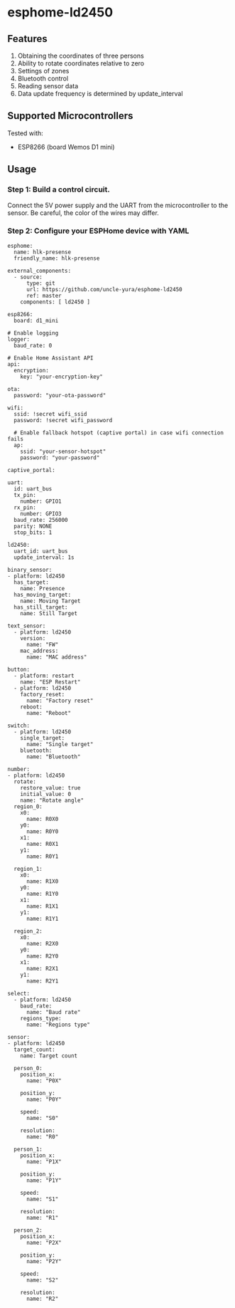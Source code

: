 # esphome-ld2450

## Features
1. Obtaining the coordinates of three persons
1. Ability to rotate coordinates relative to zero
1. Settings of zones
1. Bluetooth control
1. Reading sensor data
1. Data update frequency is determined by update_interval

## Supported Microcontrollers

Tested with:
- ESP8266 (board Wemos D1 mini)

## Usage
### Step 1: Build a control circuit.
Connect the 5V power supply and the UART from the microcontroller to the sensor. Be careful, the color of the wires may differ.

### Step 2: Configure your ESPHome device with YAML
```
esphome:
  name: hlk-presense
  friendly_name: hlk-presense

external_components:
  - source:
      type: git
      url: https://github.com/uncle-yura/esphome-ld2450
      ref: master
    components: [ ld2450 ]

esp8266:
  board: d1_mini

# Enable logging
logger:
  baud_rate: 0

# Enable Home Assistant API
api:
  encryption:
    key: "your-encryption-key"

ota:
  password: "your-ota-password"

wifi:
  ssid: !secret wifi_ssid
  password: !secret wifi_password

  # Enable fallback hotspot (captive portal) in case wifi connection fails
  ap:
    ssid: "your-sensor-hotspot"
    password: "your-password"

captive_portal:   

uart:
  id: uart_bus
  tx_pin: 
    number: GPIO1
  rx_pin: 
    number: GPIO3
  baud_rate: 256000
  parity: NONE
  stop_bits: 1

ld2450:
  uart_id: uart_bus
  update_interval: 1s

binary_sensor:
- platform: ld2450
  has_target:
    name: Presence
  has_moving_target:
    name: Moving Target
  has_still_target:
    name: Still Target

text_sensor:
  - platform: ld2450
    version:
      name: "FW"
    mac_address:
      name: "MAC address"

button:
  - platform: restart
    name: "ESP Restart"
  - platform: ld2450
    factory_reset:
      name: "Factory reset"
    reboot:
      name: "Reboot"

switch:
  - platform: ld2450
    single_target:
      name: "Single target"
    bluetooth:
      name: "Bluetooth"

number:
- platform: ld2450
  rotate:
    restore_value: true
    initial_value: 0
    name: "Rotate angle"
  region_0:
    x0:
      name: R0X0
    y0:
      name: R0Y0
    x1:
      name: R0X1
    y1:
      name: R0Y1

  region_1:
    x0:
      name: R1X0
    y0:
      name: R1Y0
    x1:
      name: R1X1
    y1:
      name: R1Y1

  region_2:
    x0:
      name: R2X0
    y0:
      name: R2Y0
    x1:
      name: R2X1
    y1:
      name: R2Y1

select:
  - platform: ld2450
    baud_rate:
      name: "Baud rate"
    regions_type:
      name: "Regions type"

sensor:
- platform: ld2450
  target_count:
    name: Target count

  person_0:
    position_x:
      name: "P0X"  

    position_y:
      name: "P0Y"  

    speed:
      name: "S0"  

    resolution:
      name: "R0"  

  person_1:
    position_x:
      name: "P1X"  

    position_y:
      name: "P1Y"  

    speed:
      name: "S1"  

    resolution:
      name: "R1"  

  person_2:
    position_x:
      name: "P2X"  

    position_y:
      name: "P2Y"  

    speed:
      name: "S2"  

    resolution:
      name: "R2"
```